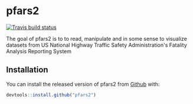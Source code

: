 
# pfars2

<!-- badges: start -->
[![Travis build status](https://travis-ci.com/badalovi/pfars2.svg?branch=master)](https://travis-ci.com/badalovi/pfars2)
<!-- badges: end -->

The goal of pfars2 is to to read, manipulate and in some sense to visualize
datasets from US National Highway Traffic Safety Administration's Fatality Analysis Reporting System

## Installation

You can install the released version of pfars2 from [Github](https://github.com/badalovi/pfars2) with:


``` r
devtools::install.github("pfars2")
```



